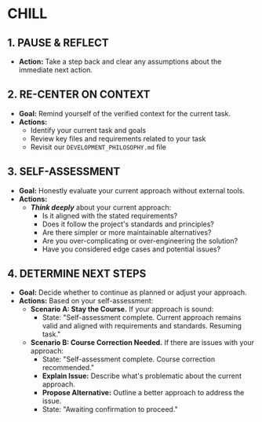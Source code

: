 # CHILL

## 1. PAUSE & REFLECT
- **Action:** Take a step back and clear any assumptions about the immediate next action.

## 2. RE-CENTER ON CONTEXT
- **Goal:** Remind yourself of the verified context for the current task.
- **Actions:**
    - Identify your current task and goals
    - Review key files and requirements related to your task
    - Revisit our `DEVELOPMENT_PHILOSOPHY.md` file

## 3. SELF-ASSESSMENT
- **Goal:** Honestly evaluate your current approach without external tools.
- **Actions:**
    - ***Think deeply*** about your current approach:
        - Is it aligned with the stated requirements?
        - Does it follow the project's standards and principles?
        - Are there simpler or more maintainable alternatives?
        - Are you over-complicating or over-engineering the solution?
        - Have you considered edge cases and potential issues?

## 4. DETERMINE NEXT STEPS
- **Goal:** Decide whether to continue as planned or adjust your approach.
- **Actions:** Based on your self-assessment:
    - **Scenario A: Stay the Course.** If your approach is sound:
        - State: "Self-assessment complete. Current approach remains valid and aligned with requirements and standards. Resuming task."
    - **Scenario B: Course Correction Needed.** If there are issues with your approach:
        - State: "Self-assessment complete. Course correction recommended."
        - **Explain Issue:** Describe what's problematic about the current approach.
        - **Propose Alternative:** Outline a better approach to address the issue.
        - State: "Awaiting confirmation to proceed."
